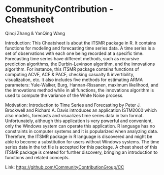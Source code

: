 # CommunityContribution - Cheatsheet
Qinqi Zhang & YanQing Wang

Introduction:
This Cheatsheet is about the ITSMR package in R. It contains functions for modeling and forecasting time series data. A time series is a set of observations with each one being recorded at a specific time. Forecasting time series have different methods, such as recursive prediction algorithms, the Durbin-Levinson algorithm, and the innovations algorithm. For instance, this ITSMR package contains functions of computing ACVF, ACF & PACF, checking casualty & invertibility, visualization, etc. It also includes five methods for estimating ARMA parameters: Yule-Walker, Burg, Hannan-Rissanen, maximum likelihood, and the innovations method while in all functions, the innovations algorithm is used to compute the variance of the White Noise process.

Motivation:
Introduction to Time Series and Forecasting by Peter J. Brockwell and Richard A. Davis introduces an application ISTM2000 which also models, forecasts and visualizes time series data in tsm format. Unfortunately, although this application is very powerful and convenient, only the Windows system can operate this application. R language has no constraints in computer systems and it is popularized when analyzing data. Therefore, the ITSMR package in R language is discovered and might be able to become a substitution for users without Windows systems. The time series data in the txt file is accepted for this package. A cheat sheet of this ITSMR package is created for further discovery, bringing an introduction to functions and related concepts.

Link: 
https://github.com/CommunityContributionGroup/CC
